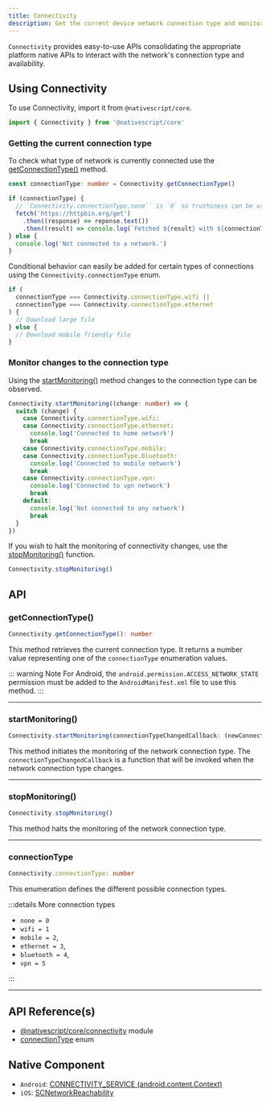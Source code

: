```yaml
---
title: Connectivity
description: Get the current device network connection type and monitor changes in the connection type.
---
```


`Connectivity` provides easy-to-use APIs consolidating the appropriate platform native APIs to interact with the network's connection type and availability.

## Using Connectivity

To use Connectivity, import it from `@nativescript/core`.

```ts
import { Connectivity } from '@nativescript/core'
```

### Getting the current connection type

To check what type of network is currently connected use the [getConnectionType()](#getConnectionType) method.

```ts
const connectionType: number = Connectivity.getConnectionType()

if (connectionType) {
  // `Connectivity.connectionType.none`` is `0` so truthiness can be used to determine if the device is connected to any type of network
  fetch('https://httpbin.org/get')
    .then((response) => reponse.text())
    .then((result) => console.log(`Fetched ${result} with ${connectionType}`))
} else {
  console.log('Not connected to a network.')
}
```

Conditional behavior can easily be added for certain types of connections using the `Connectivity.connectionType` enum.

```ts
if (
  connectionType === Connectivity.connectionType.wifi ||
  connectionType === Connectivity.connectionType.ethernet
) {
  // Download large file
} else {
  // Download mobile friendly file
}
```

### Monitor changes to the connection type

Using the [startMonitoring()](#startMonitoring) method changes to the connection type can be observed.

```ts
Connectivity.startMonitoring((change: number) => {
  switch (change) {
    case Connectivity.connectionType.wifi:
    case Connectivity.connectionType.ethernet:
      console.log('Connected to home network')
      break
    case Connectivity.connectionType.mobile:
    case Connectivity.connectionType.bluetooth:
      console.log('Connected to mobile network')
      break
    case Connectivity.connectionType.vpn:
      console.log('Connected to vpn network')
      break
    default:
      console.log('Not connected to any network')
      break
  }
})
```

If you wish to halt the monitoring of connectivity changes, use the [stopMonitoring()](#stopMonitoring) function.

```ts
Connectivity.stopMonitoring()
```

## API

### getConnectionType()

```ts
Connectivity.getConnectionType(): number
```

This method retrieves the current connection type. It returns a number value representing one of the `connectionType` enumeration values.

::: warning Note
For Android, the `android.permission.ACCESS_NETWORK_STATE` permission must be added to the `AndroidManifest.xml` file to use this method.
:::

---

### startMonitoring()

```ts
Connectivity.startMonitoring(connectionTypeChangedCallback: (newConnectionType: number) => void): void
```

This method initiates the monitoring of the network connection type.
The `connectionTypeChangedCallback` is a function that will be invoked when the network connection type changes.

---

### stopMonitoring()

```ts
Connectivity.stopMonitoring()
```

This method halts the monitoring of the network connection type.

---

### connectionType

```ts
Connectivity.connectionType: number
```

This enumeration defines the different possible connection types.

:::details More connection types

- `none = 0`
- `wifi = 1`
- `mobile = 2`,
- `ethernet = 3`,
- `bluetooth = 4`,
- `vpn = 5`

:::

---

## API Reference(s)

- [@nativescript/core/connectivity](https://docs.nativescript.org/api-reference/modules.html#connectivity) module
- [connectionType](https://docs.nativescript.org/api-reference/modules.html#connectivity) enum

## Native Component

- `Android`: [CONNECTIVITY_SERVICE (android.content.Context)](https://developer.android.com/reference/android/content/Context)
- `iOS`: [SCNetworkReachability](https://developer.apple.com/documentation/systemconfiguration/scnetworkreachability-g7d)

